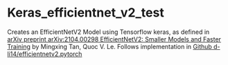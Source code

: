 # Keras_efficientnet_v2_test

Creates an EfficientNetV2 Model using Tensorflow keras, as defined in [arXiv preprint arXiv:2104.00298 EfficientNetV2: Smaller Models and Faster Training](https://arxiv.org/abs/2104.00298) by Mingxing Tan, Quoc V. Le.
Follows implementation in [Github d-li14/efficientnetv2.pytorch](https://github.com/d-li14/efficientnetv2.pytorch)
